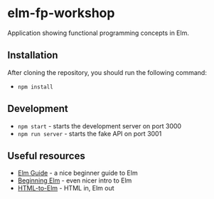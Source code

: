 # elm-fp-workshop
Application showing functional programming concepts in Elm.

## Installation
After cloning the repository, you should run the following command:
- `npm install`

## Development
- `npm start` - starts the development server on port 3000
- `npm run server` - starts the fake API on port 3001

## Useful resources
- [Elm Guide](https://guide.elm-lang.org/) - a nice beginner guide to Elm
- [Beginning Elm](http://elmprogramming.com/) - even nicer intro to Elm
- [HTML-to-Elm](http://mbylstra.github.io/html-to-elm/) - HTML in, Elm out
